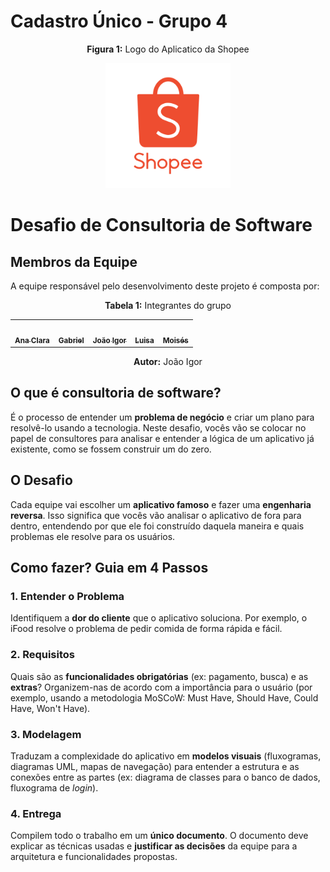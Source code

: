 # Cadastro Único - Grupo 4

<p align="center"><strong>Figura 1:</strong> Logo do Aplicatico da Shopee</p>

<div align="center"><img src= "assets/logoShopee.png" width="200px;" alt=""/></div>



# Desafio de Consultoria de Software

## Membros da Equipe
A equipe responsável pelo desenvolvimento deste projeto é composta por:

<p align="center"><strong>Tabela 1:</strong> Integrantes do grupo</p>

<table>
    <tr>
    <td align="center"><a href="https://github.com/AnnaClarafg"><img src="https://avatars.githubusercontent.com/u/169397157?v=4" width="200px;" alt=""/><br/><sub><b>Ana Clara</b></sub></a><br/>
    <td align="center"><a href="https://github.com/Dev-Gabriel-Lima"><img src="https://avatars.githubusercontent.com/u/156694363?v=4" width="200px;" alt=""/><br /><sub><b>Gabriel</b></sub></a><br />
    <td align="center"><a href="https://github.com/JoaoPC10"><img src="https://avatars.githubusercontent.com/u/104221138?v=4" width="200px;" alt=""/><br /><sub><b>João Igor</b></sub></a><br />
    <td align="center"><a href="https://github.com/luisa12ll"><img src="https://avatars.githubusercontent.com/u/194189725?v=4" width="200px;" alt=""/><br /><sub><b>Luisa</b></sub></a><br />
    <td align="center"><a href="https://github.com/edumoisessilva"><img src="https://avatars.githubusercontent.com/u/185516590?v=4" width="200px;" alt=""/><br /><sub><b>Moisés
    </tr>
</table>
<p align="center"><strong>Autor:</strong> João Igor</p>



## O que é consultoria de software?

É o processo de entender um **problema de negócio** e criar um plano para resolvê-lo usando a tecnologia. Neste desafio, vocês vão se colocar no papel de consultores para analisar e entender a lógica de um aplicativo já existente, como se fossem construir um do zero.

## O Desafio

Cada equipe vai escolher um **aplicativo famoso** e fazer uma **engenharia reversa**. Isso significa que vocês vão analisar o aplicativo de fora para dentro, entendendo por que ele foi construído daquela maneira e quais problemas ele resolve para os usuários.

## Como fazer? Guia em 4 Passos

### 1. Entender o Problema

Identifiquem a **dor do cliente** que o aplicativo soluciona. Por exemplo, o iFood resolve o problema de pedir comida de forma rápida e fácil.

### 2. Requisitos

Quais são as **funcionalidades obrigatórias** (ex: pagamento, busca) e as **extras**? Organizem-nas de acordo com a importância para o usuário (por exemplo, usando a metodologia MoSCoW: Must Have, Should Have, Could Have, Won't Have).

### 3. Modelagem

Traduzam a complexidade do aplicativo em **modelos visuais** (fluxogramas, diagramas UML, mapas de navegação) para entender a estrutura e as conexões entre as partes (ex: diagrama de classes para o banco de dados, fluxograma de *login*).

### 4. Entrega

Compilem todo o trabalho em um **único documento**. O documento deve explicar as técnicas usadas e **justificar as decisões** da equipe para a arquitetura e funcionalidades propostas.


